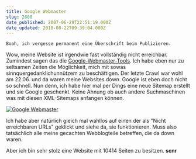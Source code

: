 ```yaml
---
title: Google Webmaster
slug: 2600
date_published: 2007-06-29T22:51:19.000Z
date_updated: 2018-08-22T09:39:04.000Z
---
```


`Boah, ich vergesse permanent eine Überschrift beim Publizieren.`

Wow, meine Website ist irgendwie fast vollständig nicht erreichbar. Zumindest sagen das die [Google-Webmaster-Tools](http://www.google.de/webmasters/). Ich habe eben nur zu seltsamen Zeiten die Möglichkeit, mich mit sowas sinnquergedanklichunnützem zu beschäftigen. Der letzte Crawl war wohl am 22.06. und da waren meine Websites down. Google ist eben doch nicht so schnell. Nun denn, ich habe hier mal per Dings eine neue Sitemap erstellt und sie Google geschenkt. Keine Ahnung ob auch andere Suchmaschinen was mit diesen XML-Sitemaps anfangen können.

[![Google Webmaster](//picdump.thafaker.de/2007/06/elgoogwebmaster.jpg)](http://picdump.thafaker.de/2007/06/elgoogwebmaster.jpg)

Ich habe aber natürlich gleich mal wahllos auf einen der als "Nicht erreichbaren URLs" geklickt und siehe da, sie funktionieren. Muss also tatsächlich alle meine gecachten Webblogteile betreffen, die da down waren.

Aber ich bin sehr stolz eine Website mit 10414 Seiten zu besitzen. **scnr**
